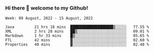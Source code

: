 ### Hi there 👋 welcome to my Github! 

<!--START_SECTION:waka-->
```text
Week: 09 August, 2022 - 15 August, 2022

Java         21 hrs 18 mins  ███████████████████▒░░░░░   77.55 % 
XML          2 hrs 28 mins   ██▒░░░░░░░░░░░░░░░░░░░░░░   09.01 % 
Markdown     1 hr 33 mins    █▒░░░░░░░░░░░░░░░░░░░░░░░   05.65 % 
FTL          42 mins         ▓░░░░░░░░░░░░░░░░░░░░░░░░   02.60 % 
Properties   40 mins         ▓░░░░░░░░░░░░░░░░░░░░░░░░   02.48 % 
```
<!--END_SECTION:waka-->
